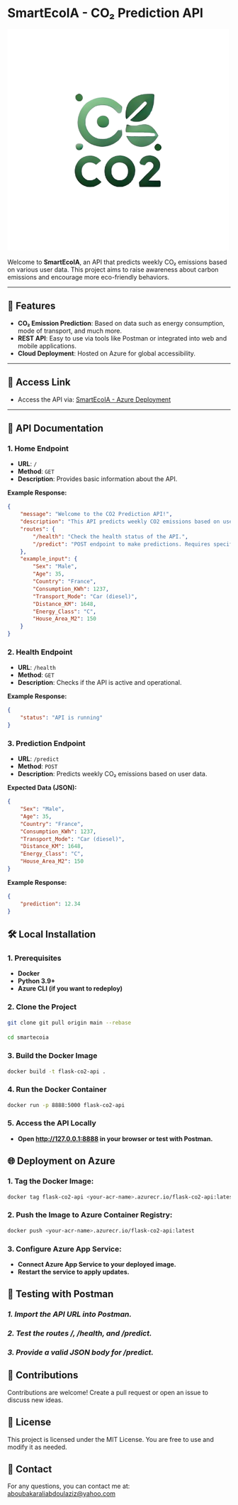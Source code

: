 # SmartEcoIA - CO₂ Prediction API

![Logo](./logo.png)

Welcome to **SmartEcoIA**, an API that predicts weekly CO₂ emissions based on various user data. This project aims to raise awareness about carbon emissions and encourage more eco-friendly behaviors.

---

## 🌟 Features

- **CO₂ Emission Prediction**: Based on data such as energy consumption, mode of transport, and much more.
- **REST API**: Easy to use via tools like Postman or integrated into web and mobile applications.
- **Cloud Deployment**: Hosted on Azure for global accessibility.

---

## 🚀 Access Link

- Access the API via: [SmartEcoIA - Azure Deployment](https://smartecoia-fuhxfhhrfpajg4gs.francecentral-01.azurewebsites.net/)

---

## 📖 API Documentation

### **1. Home Endpoint**

- **URL**: `/`
- **Method**: `GET`
- **Description**: Provides basic information about the API.

**Example Response:**
```json
{
    "message": "Welcome to the CO2 Prediction API!",
    "description": "This API predicts weekly CO2 emissions based on user input data.",
    "routes": {
        "/health": "Check the health status of the API.",
        "/predict": "POST endpoint to make predictions. Requires specific input fields in JSON format."
    },
    "example_input": {
        "Sex": "Male",
        "Age": 35,
        "Country": "France",
        "Consumption_KWh": 1237,
        "Transport_Mode": "Car (diesel)",
        "Distance_KM": 1648,
        "Energy_Class": "C",
        "House_Area_M2": 150
    }
}
```

### **2. Health Endpoint**

- **URL**: `/health`
- **Method**: `GET`
- **Description**: Checks if the API is active and operational.

**Example Response:**
```json
{
    "status": "API is running"
}
```

### **3. Prediction Endpoint**
- **URL**: `/predict`
- **Method**: `POST`
- **Description**: Predicts weekly CO₂ emissions based on user data.

**Expected Data (JSON):**
```json
{
    "Sex": "Male",
    "Age": 35,
    "Country": "France",
    "Consumption_KWh": 1237,
    "Transport_Mode": "Car (diesel)",
    "Distance_KM": 1648,
    "Energy_Class": "C",
    "House_Area_M2": 150
}
```

**Example Response:**
```json
{
    "prediction": 12.34
}
```

## 🛠️ Local Installation

### **1. Prerequisites**
- **Docker**
- **Python 3.9+**
- **Azure CLI (if you want to redeploy)**

### **2. Clone the Project**

```bash
git clone git pull origin main --rebase

cd smartecoia
```

### **3. Build the Docker Image**
```bash
docker build -t flask-co2-api .
```
### **4. Run the Docker Container**
```bash
docker run -p 8888:5000 flask-co2-api
```

### **5. Access the API Locally**

- **Open http://127.0.0.1:8888 in your browser or test with Postman.**

## 🌐 Deployment on Azure

### **1. Tag the Docker Image:**
```bash
docker tag flask-co2-api <your-acr-name>.azurecr.io/flask-co2-api:latest
```

### **2. Push the Image to Azure Container Registry:**
```bash
docker push <your-acr-name>.azurecr.io/flask-co2-api:latest
```

### **3. Configure Azure App Service:**
- **Connect Azure App Service to your deployed image.**
- **Restart the service to apply updates.**

## 🧪 Testing with Postman

### *1. Import the API URL into Postman.*
### *2. Test the routes /, /health, and /predict.*
### *3. Provide a valid JSON body for /predict.*

## 🤝 Contributions

Contributions are welcome! Create a pull request or open an issue to discuss new ideas.

## 📝 License
This project is licensed under the MIT License. You are free to use and modify it as needed.

## 📧 Contact
For any questions, you can contact me at: aboubakaraliabdoulaziz@yahoo.com
